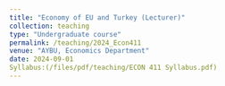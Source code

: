 ```yaml
---
title: "Economy of EU and Turkey (Lecturer)"
collection: teaching
type: "Undergraduate course"
permalink: /teaching/2024_Econ411
venue: "AYBU, Economics Department"
date: 2024-09-01
Syllabus:(/files/pdf/teaching/ECON 411 Syllabus.pdf)
---
```

